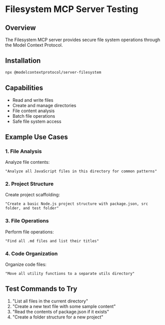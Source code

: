 # Filesystem MCP Server Testing

## Overview
The Filesystem MCP server provides secure file system operations through the Model Context Protocol.

## Installation
```bash
npx @modelcontextprotocol/server-filesystem
```

## Capabilities
- Read and write files
- Create and manage directories
- File content analysis
- Batch file operations
- Safe file system access

## Example Use Cases

### 1. File Analysis
Analyze file contents:
```
"Analyze all JavaScript files in this directory for common patterns"
```

### 2. Project Structure
Create project scaffolding:
```
"Create a basic Node.js project structure with package.json, src folder, and test folder"
```

### 3. File Operations
Perform file operations:
```
"Find all .md files and list their titles"
```

### 4. Code Organization
Organize code files:
```
"Move all utility functions to a separate utils directory"
```

## Test Commands to Try
1. "List all files in the current directory"
2. "Create a new text file with some sample content"
3. "Read the contents of package.json if it exists"
4. "Create a folder structure for a new project"